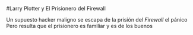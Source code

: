 #Larry Plotter y El Prisionero del Firewall

Un supuesto hacker maligno se escapa de la prisión del *Firewall* el pánico 
Pero resulta que el prisionero es familiar y es de los buenos